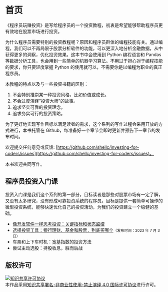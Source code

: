 # 首页

《程序员玩赚投资》是写给程序员的一个投资教程，初衷是希望能够帮助程序员更有效地在股票市场进行投资。

为什么程序员需要特别的投资教程呢？原因和程序员群体的编程技能有关。通过编程，我们可以不再局限于股票分析软件的功能，可以更深入地分析金融数据，从中获得更多的洞察，优化投资效果。这本书中会使用到 Python 编程语言和 Pandas 等数据分析工具，也会用到一些简单的机器学习算法。不用过于担心对于编程技能的要求，你只要轻度掌握 Python 的使用就可以，不需要你是以编程为职业的真正程序员。

本教程的特点以及与一些投资书籍的区别：

1. 不会特别推崇某一种投资风格，比如价值或成长。
2. 不会过度演绎”投资大师”的故事。
3. 追求坚实可靠的投资理念。
4. 追求务实可行的投资策略。

为了更好地实现写作目标以满足读者的需求，这个系列的写作过程会采用开放的方式进行，本书托管在 Github，每准备好一个章节会即时更新并预告下一章节的发布时间。

欢迎提交任何意见或反馈: [https://github.com/shellc/investing-for-coders/issues](https://github.com/shellc/investing-for-coders/issues)。

本书欢迎共同写作。

## 程序员投资入门课

投资入门课是我们这个系列的第一部分，目标读者是那些对股票市场有一定了解，又没有太多研究，没有形成可靠投资系统的程序员。目标是提供一套简单可操作的微型投资系统，能够快速优化自己的投资活动，为我们的投资建立一个稳健的基础。

* [像开发软件一样思考投资：关键指标和状态监控](primer/lesson_1.md)
* [选择投资工具：银行理财、基金和股票，到底买哪个](primer/lesson_2.md)<small>（发布时间：2023 年 7 月 3 日）</small>
* 车票和上下车时机：宽基指数的投资方法
* 尝试主动选股：持股收息，胜而后战

## 版权许可

<a rel="license" href="http://creativecommons.org/licenses/by-nc-nd/4.0/"><img alt="知识共享许可协议" style="border-width:0" src="https://i.creativecommons.org/l/by-nc-nd/4.0/88x31.png" /></a><br />本作品采用<a rel="license" href="http://creativecommons.org/licenses/by-nc-nd/4.0/">知识共享署名-非商业性使用-禁止演绎 4.0 国际许可协议</a>进行许可。